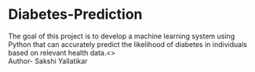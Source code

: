 # Diabetes-Prediction
 The goal of this project is to develop a machine learning system using Python that can accurately predict the likelihood of diabetes in individuals based on relevant health data.<>
<br>
Author- Sakshi Yallatikar
